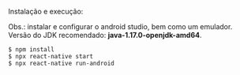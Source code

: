 Instalação e execução:

Obs.: instalar e configurar o android studio, bem como um emulador. <br />
Versão do JDK recomendado: <b>java-1.17.0-openjdk-amd64</b>.

```console
$ npm install
$ npx react-native start
$ npx react-native run-android